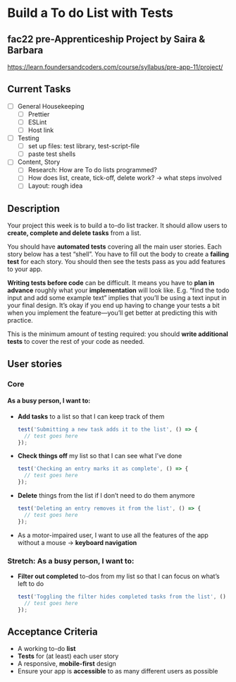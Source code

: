# Build a To do List with Tests

## fac22 pre-Apprenticeship Project by Saira & Barbara

<https://learn.foundersandcoders.com/course/syllabus/pre-app-11/project/>

## Current Tasks

- [ ] General Housekeeping
  - [ ] Prettier
  - [ ] ESLint
  - [ ] Host link
- [ ] Testing
  - [ ] set up files: test library, test-script-file
  - [ ] paste test shells
- [ ] Content, Story
  - [ ] Research: How are To do lists programmed?
  - [ ] How does list, create, tick-off, delete work? &rarr; what steps involved
  - [ ] Layout: rough idea

## Description

Your project this week is to build a to-do list tracker. It should allow users to **create, complete and delete tasks** from a list.

You should have **automated tests** covering all the main user stories. Each story below has a test “shell”. You have to fill out the body to create a **failing test** for each story. You should then see the tests pass as you add features to your app.

**Writing tests before code** can be difficult. It means you have to **plan in advance** roughly what your **implementation** will look like. E.g. “find the todo input and add some example text” implies that you’ll be using a text input in your final design. It’s okay if you end up having to change your tests a bit when you implement the feature—you’ll get better at predicting this with practice.

This is the minimum amount of testing required: you should **write additional tests** to cover the rest of your code as needed.

## User stories

### Core

#### As a busy person, I want to:

- **Add tasks** to a list so that I can keep track of them

  ```js
  test('Submitting a new task adds it to the list', () => {
  	// test goes here
  });
  ```

- **Check things off** my list so that I can see what I’ve done

  ```js
  test('Checking an entry marks it as complete', () => {
  	// test goes here
  });
  ```

- **Delete** things from the list if I don’t need to do them anymore

  ```js
  test('Deleting an entry removes it from the list', () => {
  	// test goes here
  });
  ```

- As a motor-impaired user, I want to use all the features of the app without a mouse &rarr; **keyboard navigation**

### Stretch: As a busy person, I want to:

- **Filter out completed** to-dos from my list so that I can focus on what’s left to do
  ```js
  test('Toggling the filter hides completed tasks from the list', () => {
  	// test goes here
  });
  ```

## Acceptance Criteria

- A working to-do **list**
- **Tests** for (at least) each user story
- A responsive, **mobile-first** design
- Ensure your app is **accessible** to as many different users as possible
